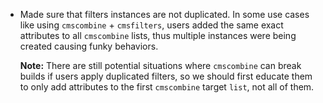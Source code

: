 - Made sure that filters instances are not duplicated.
  In some use cases like using `cmscombine` + `cmsfilters`, users added the same exact attributes to all `cmscombine` lists, thus multiple instances were being created causing funky behaviors.

  **Note:** There are still potential situations where `cmscombine` can break builds if users apply duplicated filters, so we should first educate them to only add attributes to the first `cmscombine` target `list`, not all of them.
